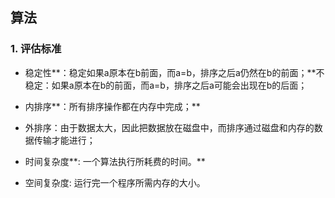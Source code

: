 ## 算法

### 1. 评估标准

* 稳定性**：稳定如果a原本在b前面，而a=b，排序之后a仍然在b的前面；**不稳定：如果a原本在b的前面，而a=b，排序之后a可能会出现在b的后面；

* 内排序**：所有排序操作都在内存中完成；**
* 外排序：由于数据太大，因此把数据放在磁盘中，而排序通过磁盘和内存的数据传输才能进行；

* 时间复杂度**: 一个算法执行所耗费的时间。**
* 空间复杂度: 运行完一个程序所需内存的大小。

